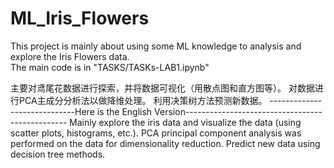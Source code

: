 # ML_Iris_Flowers
This project is mainly about using some ML knowledge to analysis and explore the Iris Flowers data.  
The main code is in "TASKS/TASKs-LAB1.ipynb"


主要对鸢尾花数据进行探索，并将数据可视化（用散点图和直方图等）。
对数据进行PCA主成分分析法以做降维处理。
利用决策树方法预测新数据。
-----------------------------Here is the English Version------------------------------------------------
Mainly explore the iris data and visualize the data (using scatter plots, histograms, etc.).
PCA principal component analysis was performed on the data for dimensionality reduction.
Predict new data using decision tree methods.
